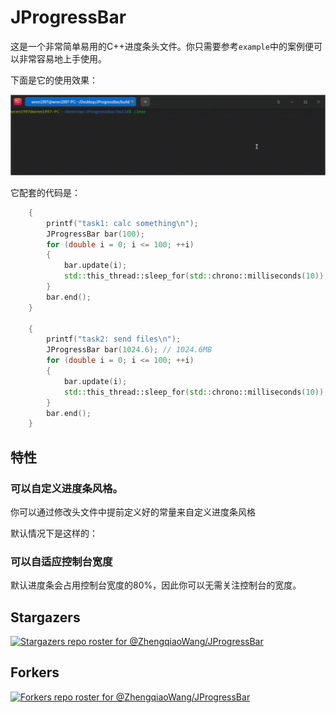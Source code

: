 # JProgressBar

这是一个非常简单易用的C++进度条头文件。你只需要参考`example`中的案例便可以非常容易地上手使用。

下面是它的使用效果：

![example](assets/example.gif)

它配套的代码是：

```cpp
    {
        printf("task1: calc something\n");
        JProgressBar bar(100);
        for (double i = 0; i <= 100; ++i)
        {
            bar.update(i);
            std::this_thread::sleep_for(std::chrono::milliseconds(10));
        }
        bar.end();
    }

    {
        printf("task2: send files\n");
        JProgressBar bar(1024.6); // 1024.6MB
        for (double i = 0; i <= 100; ++i)
        {
            bar.update(i);
            std::this_thread::sleep_for(std::chrono::milliseconds(10));
        }
        bar.end();
    }
```

## 特性

### 可以自定义进度条风格。

你可以通过修改头文件中提前定义好的常量来自定义进度条风格

默认情况下是这样的：

### 可以自适应控制台宽度

默认进度条会占用控制台宽度的80%，因此你可以无需关注控制台的宽度。

## Stargazers

[![Stargazers repo roster for @ZhengqiaoWang/JProgressBar](https://reporoster.com/stars/ZhengqiaoWang/JProgressBar)](https://github.com/ZhengqiaoWang/JProgressBar/stargazers)

## Forkers

[![Forkers repo roster for @ZhengqiaoWang/JProgressBar](https://reporoster.com/forks/ZhengqiaoWang/JProgressBar)](https://github.com/ZhengqiaoWang/JProgressBar/network/members)